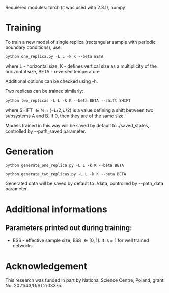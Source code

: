 Requiered modules: torch (it was used with 2.3.1), numpy

# Training

To train a new model of single replica (rectangular sample with periodic boundary conditions), use:
```
python one_replica.py -L L -k K --beta BETA
```
where L - horizontal size, K - defines vertical size as a multiplicity of the horizontal size, BETA - reversed temperature

Additional options can be checked using -h.

Two replicas can be trained similarly:
```
python two_replicas -L L -k K --beta BETA --shift SHIFT
```
where SHIFT $\in \mathbb{N} \cap (-L/2, L/2)$ is a value defining a shift between two subsystems A and B. If 0, then they are of the same size.

Models trained in this way will be saved by default to ./saved_states, controlled by --path_saved parameter. 
# Generation

```
python generate_one_replica.py -L L -k K --beta BETA
```
```
python generate_two_replicas.py -L L -k K --beta BETA
```
Generated data will be saved by default to ./data, controlled by --path_data parameter.

# Additional informations
## Parameters printed out during training:
- ESS - effective sample size, ESS $\in [0, 1]$. It is $\approx$ 1 for well trained networks.

# Acknowledgement
This research was funded in part by National Science Centre, Poland, grant No. 2021/43/D/ST2/03375.
